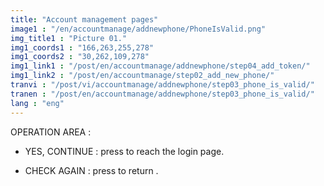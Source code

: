 ```yaml
---
title: "Account management pages"
image1 : "/en/accountmanage/addnewphone/PhoneIsValid.png"
img_title1 : "Picture 01."
img1_coords1 : "166,263,255,278"
img1_coords2 : "30,262,109,278"
img1_link1 : "/post/en/accountmanage/addnewphone/step04_add_token/"
img1_link2 : "/post/en/accountmanage/step02_add_new_phone/"
tranvi : "/post/vi/accountmanage/addnewphone/step03_phone_is_valid/"
tranen : "/post/en/accountmanage/addnewphone/step03_phone_is_valid/"
lang : "eng"
---
```

OPERATION AREA :

- YES, CONTINUE : press to reach the login page.

- CHECK AGAIN : press to return .







